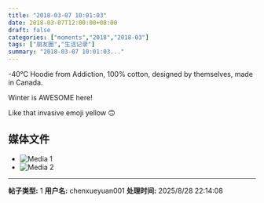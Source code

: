 ```yaml
---
title: "2018-03-07 10:01:03"
date: 2018-03-07T12:00:00+08:00
draft: false
categories: ["moments","2018","2018-03"]
tags: ["朋友圈","生活记录"]
summary: "2018-03-07 10:01:03..."
---
```


-40°C Hoodie from Addiction, 100% cotton, designed by themselves, made in Canada. 

Winter is AWESOME here! 

Like that invasive emoji yellow 🙃

## 媒体文件

- ![Media 1](/Moments/photos/2018-03-07/201803071001030.jpg)
- ![Media 2](/Moments/photos/2018-03-07/201803071001031.jpg)

---

**帖子类型:** 1
**用户名:** chenxueyuan001
**处理时间:** 2025/8/28 22:14:08
